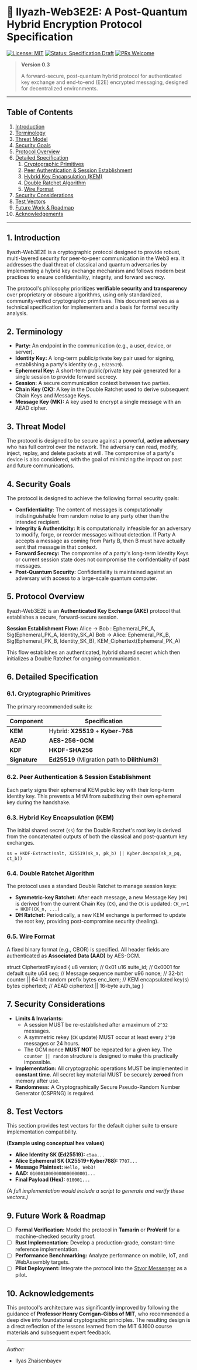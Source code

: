 # 🔐 Ilyazh-Web3E2E: A Post-Quantum Hybrid Encryption Protocol Specification

[![License: MIT](https://img.shields.io/badge/License-MIT-yellow.svg)](https://opensource.org/licenses/MIT)
[![Status: Specification Draft](https://img.shields.io/badge/status-draft-blue.svg)]()
[![PRs Welcome](https://img.shields.io/badge/PRs-welcome-brightgreen.svg)](CONTRIBUTING.md)

> **Version 0.3**
>
> A forward-secure, post-quantum hybrid protocol for authenticated key exchange and end-to-end (E2E) encrypted messaging, designed for decentralized environments.

---

## Table of Contents

1.  [Introduction](#1-introduction)
2.  [Terminology](#2-terminology)
3.  [Threat Model](#3-threat-model)
4.  [Security Goals](#4-security-goals)
5.  [Protocol Overview](#5-protocol-overview)
6.  [Detailed Specification](#6-detailed-specification)
    1.  [Cryptographic Primitives](#61-cryptographic-primitives)
    2.  [Peer Authentication & Session Establishment](#62-peer-authentication--session-establishment)
    3.  [Hybrid Key Encapsulation (KEM)](#63-hybrid-key-encapsulation-kem)
    4.  [Double Ratchet Algorithm](#64-double-ratchet-algorithm)
    5.  [Wire Format](#65-wire-format)
7.  [Security Considerations](#7-security-considerations)
8.  [Test Vectors](#8-test-vectors)
9.  [Future Work & Roadmap](#9-future-work--roadmap)
10. [Acknowledgements](#10-acknowledgements)

---

## 1. Introduction

Ilyazh-Web3E2E is a cryptographic protocol designed to provide robust, multi-layered security for peer-to-peer communication in the Web3 era. It addresses the dual threat of classical and quantum adversaries by implementing a hybrid key exchange mechanism and follows modern best practices to ensure confidentiality, integrity, and forward secrecy.

The protocol's philosophy prioritizes **verifiable security and transparency** over proprietary or obscure algorithms, using only standardized, community-vetted cryptographic primitives. This document serves as a technical specification for implementers and a basis for formal security analysis.

## 2. Terminology

-   **Party:** An endpoint in the communication (e.g., a user, device, or server).
-   **Identity Key:** A long-term public/private key pair used for signing, establishing a party's identity (e.g., `Ed25519`).
-   **Ephemeral Key:** A short-term public/private key pair generated for a single session to provide forward secrecy.
-   **Session:** A secure communication context between two parties.
-   **Chain Key (CK):** A key in the Double Ratchet used to derive subsequent Chain Keys and Message Keys.
-   **Message Key (MK):** A key used to encrypt a single message with an AEAD cipher.

## 3. Threat Model

The protocol is designed to be secure against a powerful, **active adversary** who has full control over the network. The adversary can read, modify, inject, replay, and delete packets at will. The compromise of a party's device is also considered, with the goal of minimizing the impact on past and future communications.

## 4. Security Goals

The protocol is designed to achieve the following formal security goals:

-   **Confidentiality:** The content of messages is computationally indistinguishable from random noise to any party other than the intended recipient.
-   **Integrity & Authenticity:** It is computationally infeasible for an adversary to modify, forge, or reorder messages without detection. If Party A accepts a message as coming from Party B, then B must have actually sent that message in that context.
-   **Forward Secrecy:** The compromise of a party's long-term Identity Keys or current session state does not compromise the confidentiality of past messages.
-   **Post-Quantum Security:** Confidentiality is maintained against an adversary with access to a large-scale quantum computer.

## 5. Protocol Overview

Ilyazh-Web3E2E is an **Authenticated Key Exchange (AKE)** protocol that establishes a secure, forward-secure session.

**Session Establishment Flow:**
Alice -> Bob : Ephemeral_PK_A, Sig(Ephemeral_PK_A, Identity_SK_A)
Bob   -> Alice: Ephemeral_PK_B, Sig(Ephemeral_PK_B, Identity_SK_B), KEM_Ciphertext(Ephemeral_PK_A)

This flow establishes an authenticated, hybrid shared secret which then initializes a Double Ratchet for ongoing communication.

## 6. Detailed Specification

### 6.1. Cryptographic Primitives

The primary recommended suite is:

| Component | Specification |
|---|---|
| **KEM** | Hybrid: **X25519** + **Kyber-768** |
| **AEAD** | **AES-256-GCM** |
| **KDF** | **HKDF-SHA256** |
| **Signature** | **Ed25519** (Migration path to **Dilithium3**) |

### 6.2. Peer Authentication & Session Establishment

Each party signs their ephemeral KEM public key with their long-term identity key. This prevents a MitM from substituting their own ephemeral key during the handshake.

### 6.3. Hybrid Key Encapsulation (KEM)

The initial shared secret (`ss`) for the Double Ratchet's root key is derived from the concatenated outputs of both the classical and post-quantum key exchanges.

`ss = HKDF-Extract(salt, X25519(sk_a, pk_b) || Kyber.Decaps(sk_a_pq, ct_b))`

### 6.4. Double Ratchet Algorithm

The protocol uses a standard Double Ratchet to manage session keys:
-   **Symmetric-key Ratchet:** After each message, a new Message Key (`MK`) is derived from the current Chain Key (`CK`), and the `CK` is updated: `CK_n+1 = HKDF(CK_n, ...)`
-   **DH Ratchet:** Periodically, a new KEM exchange is performed to update the root key, providing post-compromise security (healing).

### 6.5. Wire Format

A fixed binary format (e.g., CBOR) is specified. All header fields are authenticated as **Associated Data (AAD)** by AES-GCM.

struct CiphertextPayload {
u8  version;         // 0x01
u16 suite_id;        // 0x0001 for default suite
u64 seq;             // Message sequence number
u96 nonce;           // 32-bit counter || 64-bit random prefix
bytes enc_kem;       // KEM encapsulated key(s)
bytes ciphertext;    // AEAD ciphertext || 16-byte auth_tag
}


## 7. Security Considerations

-   **Limits & Invariants:**
    -   A session MUST be re-established after a maximum of `2^32` messages.
    -   A symmetric rekey (`CK` update) MUST occur at least every `2^20` messages or 24 hours.
    -   The GCM nonce **MUST NOT** be repeated for a given key. The `counter || random` structure is designed to make this practically impossible.
-   **Implementation:** All cryptographic operations MUST be implemented in **constant time**. All secret key material MUST be securely **zeroed** from memory after use.
-   **Randomness:** A Cryptographically Secure Pseudo-Random Number Generator (CSPRNG) is required.

## 8. Test Vectors

This section provides test vectors for the default cipher suite to ensure implementation compatibility.

**(Example using conceptual hex values)**
-   **Alice Identity SK (Ed25519):** `c5aa...`
-   **Alice Ephemeral SK (X25519+Kyber768):** `7707...`
-   **Message Plaintext:** `Hello, Web3!`
-   **AAD:** `0100010000000000000001...`
-   **Final Payload (Hex):** `010001...`

*(A full implementation would include a script to generate and verify these vectors.)*

## 9. Future Work & Roadmap

-   [ ] **Formal Verification:** Model the protocol in **Tamarin** or **ProVerif** for a machine-checked security proof.
-   [ ] **Rust Implementation:** Develop a production-grade, constant-time reference implementation.
-   [ ] **Performance Benchmarking:** Analyze performance on mobile, IoT, and WebAssembly targets.
-   [ ] **Pilot Deployment:** Integrate the protocol into the [Stvor Messenger](https://github.com/sapogeth/Stvor) as a pilot.

## 10. Acknowledgements

This protocol's architecture was significantly improved by following the guidance of **Professor Henry Corrigan-Gibbs of MIT**, who recommended a deep dive into foundational cryptographic principles. The resulting design is a direct reflection of the lessons learned from the MIT 6.1600 course materials and subsequent expert feedback.

---

*Author:*
- Ilyas Zhaisenbayev
